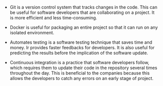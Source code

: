* Git is a version control system that tracks changes in the code. This can be useful for software developers that are collaborating on a project. It is more efficient and less time-consuming.

* Docker is useful for packaging an entire project so that it can run on any isolated environment. 
* Automates testing is a software testing technique that saves time and money. Ir provides faster feedbacks for developers. It is also useful for predicting the results before the implication of the software update.

* Continuous integration is a practice that software developers follow, which requires them to update their code in the repository several times throughout the day. This is beneficial to the companies because this allows the developers to catch any errors on an early stage of project.  